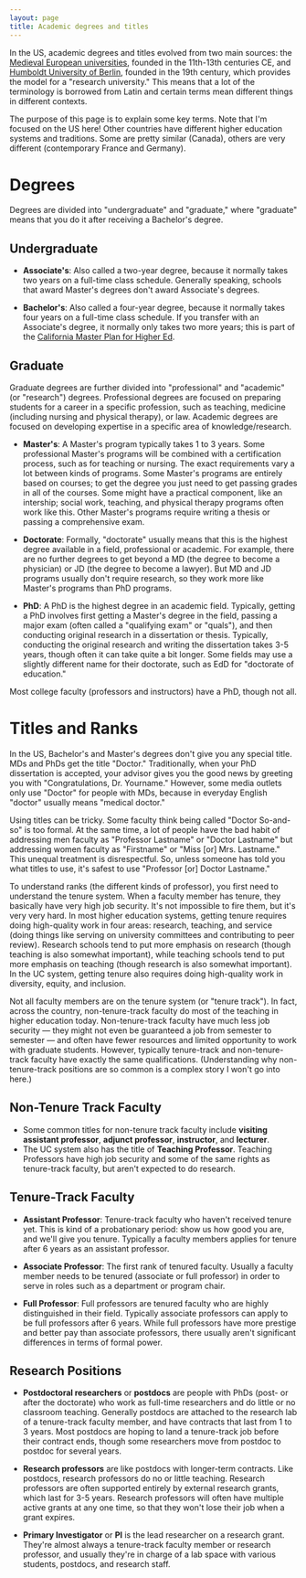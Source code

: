 ```yaml
---
layout: page
title: Academic degrees and titles
---
```


In the US, academic degrees and titles evolved from two main sources:  the [Medieval European universities](https://en.wikipedia.org/wiki/List_of_oldest_universities_in_continuous_operation), founded in the 11th-13th centuries CE, and [Humboldt University of Berlin](https://en.wikipedia.org/wiki/Humboldt_University_of_Berlin), founded in the 19th century, which provides the model for a "research university."  This means that a lot of the terminology is borrowed from Latin and certain terms mean different things in different contexts.  

The purpose of this page is to explain some key terms.  Note that I'm focused on the US here!  Other countries have different higher education systems and traditions.  Some are pretty similar (Canada), others are very different (contemporary France and Germany).  

# Degrees #

Degrees are divided into "undergraduate" and "graduate," where "graduate" means that you do it after receiving a Bachelor's degree.  

## Undergraduate ##

- **Associate's**:  Also called a two-year degree, because it normally takes two years on a full-time class schedule.  Generally speaking, schools that award Master's degrees don't award Associate's degrees.  

- **Bachelor's**:  Also called a four-year degree, because it normally takes four years on a full-time class schedule.  If you transfer with an Associate's degree, it normally only takes two more years; this is part of the [California Master Plan for Higher Ed](https://en.wikipedia.org/wiki/California_Master_Plan_for_Higher_Education).  

## Graduate ##

Graduate degrees are further divided into "professional" and "academic" (or "research") degrees.  Professional degrees are focused on preparing students for a career in a specific profession, such as teaching, medicine (including nursing and physical therapy), or law.  Academic degrees are focused on developing expertise in a specific area of knowledge/research.  

- **Master's**:  A Master's program typically takes 1 to 3 years.  Some professional Master's programs will be combined with a certification process, such as for teaching or nursing.  The exact requirements vary a lot between kinds of programs.  Some Master's programs are entirely based on courses; to get the degree you just need to get passing grades in all of the courses.  Some might have a practical component, like an intership; social work, teaching, and physical therapy programs often work like this.  Other Master's programs require writing a thesis or passing a comprehensive exam.  

- **Doctorate**:  Formally, "doctorate" usually means that this is the highest degree available in a field, professional or academic.  For example, there are no further degrees to get beyond a MD (the degree to become a physician) or JD (the degree to become a lawyer).  But MD and JD programs usually don't require research, so they work more like Master's programs than PhD programs.  

- **PhD**: A PhD is the highest degree in an academic field.  Typically, getting a PhD involves first getting a Master's degree in the field, passing a major exam (often called a "qualifying exam" or "quals"), and then conducting original research in a dissertation or thesis.  Typically, conducting the original research and writing the dissertation takes 3-5 years, though often it can take quite a bit longer.  Some fields may use a slightly different name for their doctorate, such as EdD for "doctorate of education." 

Most college faculty (professors and instructors) have a PhD, though not all.  


# Titles and Ranks #

In the US, Bachelor's and Master's degrees don't give you any special title.  MDs and PhDs get the title "Doctor."  Traditionally, when your PhD dissertation is accepted, your advisor gives you the good news by greeting you with "Congratulations, Dr. Yourname."  However, some media outlets only use "Doctor" for people with MDs, because in everyday English "doctor" usually means "medical doctor."   

Using titles can be tricky.  Some faculty think being called "Doctor So-and-so" is too formal.  At the same time, a lot of people have the bad habit of addressing men faculty as "Professor Lastname" or "Doctor Lastname" but addressing women faculty as "Firstname" or "Miss [or] Mrs. Lastname."  This unequal treatment is disrespectful.  So, unless someone has told you what titles to use, it's safest to use "Professor [or] Doctor Lastname." 

To understand ranks (the different kinds of professor), you first need to understand the tenure system.  When a faculty member has tenure, they basically have very high job security.  It's not impossible to fire them, but it's very very hard.  In most higher education systems, getting tenure requires doing high-quality work in four areas:  research, teaching, and service (doing things like serving on university committees and contributing to peer review).  Research schools tend to put more emphasis on research (though teaching is also somewhat important), while teaching schools tend to put more emphasis on teaching (though research is also somewhat important).  In the UC system, getting tenure also requires doing high-quality work in diversity, equity, and inclusion.  

Not all faculty members are on the tenure system (or "tenure track").  In fact, across the country, non-tenure-track faculty do most of the teaching in higher education today.  Non-tenure-track faculty have much less job security — they might not even be guaranteed a job from semester to semester — and often have fewer resources and limited opportunity to work with graduate students.  However, typically tenure-track and non-tenure-track faculty have exactly the same qualifications.  (Understanding why non-tenure-track positions are so common is a complex story I won't go into here.)

## Non-Tenure Track Faculty ##

- Some common titles for non-tenure track faculty include **visiting assistant professor**, **adjunct professor**, **instructor**, and **lecturer**.  
- The UC system also has the title of **Teaching Professor**.  Teaching Professors have high job security and some of the same rights as tenure-track faculty, but aren't expected to do research. 

## Tenure-Track Faculty ##

- **Assistant Professor**:  Tenure-track faculty who haven't received tenure yet.  This is kind of a probationary period:  show us how good you are, and we'll give you tenure.  Typically a faculty members applies for tenure after 6 years as an assistant professor.  

- **Associate Professor**:  The first rank of tenured faculty.  Usually a faculty member needs to be tenured (associate or full professor) in order to serve in roles such as a department or program chair.  

- **Full Professor**:  Full professors are tenured faculty who are highly distinguished in their field.  Typically associate professors can apply to be full professors after 6 years.  While full professors have more prestige and better pay than associate professors, there usually aren't significant differences in terms of formal power.  


## Research Positions ##

- **Postdoctoral researchers** or **postdocs** are people with PhDs (post- or after the doctorate) who work as full-time researchers and do little or no classroom teaching.  Generally postdocs are attached to the research lab of a tenure-track faculty member, and have contracts that last from 1 to 3 years.  Most postdocs are hoping to land a tenure-track job before their contract ends, though some researchers move from postdoc to postdoc for several years.  

- **Research professors** are like postdocs with longer-term contracts.  Like postdocs, research professors do no or little teaching.  Research professors are often supported entirely by external research grants, which last for 3-5 years.  Research professors will often have multiple active grants at any one time, so that they won't lose their job when a grant expires.  

- **Primary Investigator** or **PI** is the lead researcher on a research grant.  They're almost always a tenure-track faculty member or research professor, and usually they're in charge of a lab space with various students, postdocs, and research staff.  


